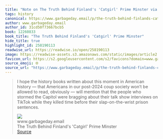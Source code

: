 ```yaml
---
title: "Note on The Truth Behind Finland's 'Catgirl' Prime Minster via www.garbageday.email"
tags: history
canonical: https://www.garbageday.email/p/the-truth-behind-finlands-catgirl?token=eyJ1c2VyX2lkIjoxMDM2MjA0MSwicG9zdF9pZCI6NDUyODI4NzMsIl8iOiJRY0dGdSIsImlhdCI6MTYzOTMzNDE1NywiZXhwIjoxNjM5MzM3NzU3LCJpc3MiOiJwdWItOTMxNyIsInN1YiI6InBvc3QtcmVhY3Rpb24ifQ.i6lyJU1YXXQGvP1OJbE1_DTWZWXLb6n9jhXi5jo8Ouw
author: www.garbageday.email
author_id: 31cd50f73667bcb5
book: 12260833
book_title: "The Truth Behind Finland's 'Catgirl' Prime Minster"
hide_title: true
highlight_id: 258190113
readwise_url: https://readwise.io/open/258190113
image: https://readwise-assets.s3.amazonaws.com/static/images/article2.74d541386bbf.png
favicon_url: https://s2.googleusercontent.com/s2/favicons?domain=www.garbageday.email
source_emoji: 🌐
source_url: "https://www.garbageday.email/p/the-truth-behind-finlands-catgirl?token=eyJ1c2VyX2lkIjoxMDM2MjA0MSwicG9zdF9pZCI6NDUyODI4NzMsIl8iOiJRY0dGdSIsImlhdCI6MTYzOTMzNDE1NywiZXhwIjoxNjM5MzM3NzU3LCJpc3MiOiJwdWItOTMxNyIsInN1YiI6InBvc3QtcmVhY3Rpb24ifQ.i6lyJU1YXXQGvP1OJbE1_DTWZWXLb6n9jhXi5jo8Ouw#:~:text=I%20hope%20the,slap-on-the-wrist%20prison%20sentences."
---
```


> I hope the history books written about this moment in American history — that Americans in our post-2024 coup society won’t be allowed to read, obviously — will mention that the people who stormed the Capitol were bragging about their talk show interviews on TikTok while they killed time before their slap-on-the-wrist prison sentences.
> <div class="quoteback-footer"><div class="quoteback-avatar"><img class="mini-favicon" src="https://s2.googleusercontent.com/s2/favicons?domain=www.garbageday.email"></div><div class="quoteback-metadata"><div class="metadata-inner"><span style="display:none">FROM:</span><div aria-label="www.garbageday.email" class="quoteback-author"> www.garbageday.email</div><div aria-label="The Truth Behind Finland's 'Catgirl' Prime Minster" class="quoteback-title"> The Truth Behind Finland's 'Catgirl' Prime Minster</div></div></div><div class="quoteback-backlink"><a target="_blank" aria-label="go to the full text of this quotation" rel="noopener" href="https://www.garbageday.email/p/the-truth-behind-finlands-catgirl?token=eyJ1c2VyX2lkIjoxMDM2MjA0MSwicG9zdF9pZCI6NDUyODI4NzMsIl8iOiJRY0dGdSIsImlhdCI6MTYzOTMzNDE1NywiZXhwIjoxNjM5MzM3NzU3LCJpc3MiOiJwdWItOTMxNyIsInN1YiI6InBvc3QtcmVhY3Rpb24ifQ.i6lyJU1YXXQGvP1OJbE1_DTWZWXLb6n9jhXi5jo8Ouw#:~:text=I%20hope%20the,slap-on-the-wrist%20prison%20sentences." class="quoteback-arrow"> Source</a></div></div>